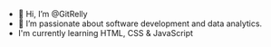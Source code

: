 - 👋 Hi, I’m @GitRelly
- 👀 I’m passionate about software development and data analytics.
- I'm currently learning HTML, CSS & JavaScript

<!---
GitRelly/GitRelly is a ✨ special ✨ repository because its `README.md` (this file) appears on your GitHub profile.
You can click the Preview link to take a look at your changes.
--->
